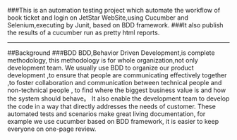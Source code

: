 ###This is an automation testing project which automate the workflow of book ticket and login on JetStar WebSite,using Cucumber and Selenium,executing by Junit, based on BDD framework.
###It also publish the results of a cucumber run as pretty html reports.
***
##Background
###BDD
BDD,Behavior Driven Development,is complete methodology, this methodology is for whole organization,not only development team. We usually use BDD to organize our product development ,to ensure that people are communicating effectively together ,to foster collaboration and communication between technical people and non-technical people , to find where the biggest business value is and how the system should behave。
It also enable the development team to develop the code in a way that directly addresses the needs of customer. These automated tests and scenarios make great living documentation, for example we use cucumber based on BDD framework, it is easier to keep everyone on one-page review.

